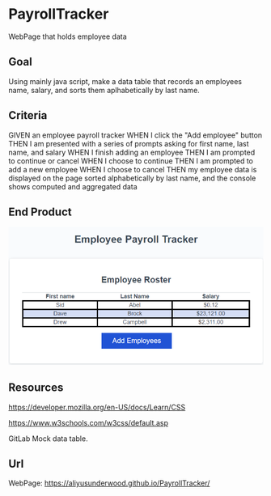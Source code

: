 # PayrollTracker
WebPage that holds employee data

## Goal
Using mainly java script, make a data table that records an employees name, salary, and sorts
them aplhabetically by last name.


## Criteria
GIVEN an employee payroll tracker
WHEN I click the "Add employee" button
THEN I am presented with a series of prompts asking for first name, last name, and salary
WHEN I finish adding an employee
THEN I am prompted to continue or cancel
WHEN I choose to continue
THEN I am prompted to add a new employee
WHEN I choose to cancel
THEN my employee data is displayed on the page sorted alphabetically by last name, and the console shows computed and aggregated data


## End Product
![ScreenShot of data table](/images/Screenshot%202024-02-26%20164201.png)

## Resources
https://developer.mozilla.org/en-US/docs/Learn/CSS

https://www.w3schools.com/w3css/default.asp

GitLab Mock data table.

## Url

WebPage: https://aliyusunderwood.github.io/PayrollTracker/